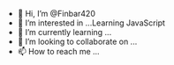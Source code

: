 - 👋 Hi, I’m @Finbar420
- 👀 I’m interested in ...Learning JavaScript 
- 🌱 I’m currently learning ...
- 💞️ I’m looking to collaborate on ...
- 📫 How to reach me ...

<!---
Finbar420/Finbar420 is a ✨ special ✨ repository because its `README.md` (this file) appears on your GitHub profile.
You can click the Preview link to take a look at your changes.
--->
